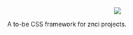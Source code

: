 <div align="center">
	<img src="https://raw.githubusercontent.com/znci/azalea/main/azalea.svg">
</div>

A to-be CSS framework for znci projects.